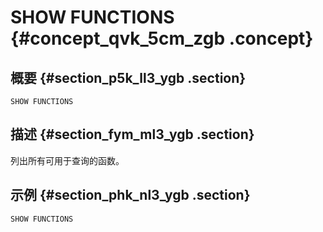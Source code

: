 # SHOW FUNCTIONS {#concept_qvk_5cm_zgb .concept}

## 概要 {#section_p5k_ll3_ygb .section}

```
SHOW FUNCTIONS
```

## 描述 {#section_fym_ml3_ygb .section}

列出所有可用于查询的函数。

## 示例 {#section_phk_nl3_ygb .section}

```
SHOW FUNCTIONS
```

